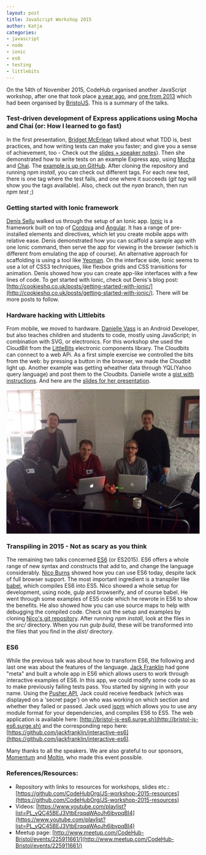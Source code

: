 ```yaml
---
layout: post
title: JavaScript Workshop 2015
author: Katja 
categories:
- javascript
- node
- ionic
- es6
- testing
- littlebits
---
```


On the 14th of November 2015, CodeHub organised another JavaScript workshop, after one that took place [a year ago](http://codehuborg.github.io/javascript/mean_stack/js_frameworks/rest_api/node/express/mongo/maps/workshop/2014/10/22/javascript-one-day-workshop.html), and [one from 2013](http://blog.kdurrani.co.uk/posts/2013-09-11-SouthvilleJS-JavaScript-workshop) which had been organised by [BristolJS](http://meetup.com/bristoljs/). This is a summary of the talks.  

### Test-driven development of Express applications using Mocha and Chai (or: How I learned to go fast)
In the first presentation, [Bridget McErlean](https://twitter.com/zubron/) talked about what TDD is, best practices, and how writing tests can make you faster; and give you a sense of achievement, too - Check out the [slides + speaker notes](https://docs.google.com/presentation/d/1ZAD4qaON2nEjTZzK10K6hF9wYkniFNVlLwdAzfLXb94/edit#slide=id.ge8b5849eb_0_59)). Then she demonstrated how to write tests on an example Express app, using [Mocha](https://mochajs.org/) and [Chai](http://chaijs.com/). The [example is up on GitHub](https://github.com/zubron/tdd-express-mocha-chai). After cloning the repository and running *npm install*, you can check out different tags. For each new test, there is one tag where the test fails, and one where it succeeds (*git tag* will show you the tags available). Also, check out the *nyan* branch, then run *npm test* ;) 
      
### Getting started with Ionic framework
[Denis Sellu](https://twitter.com/denis_sellu) walked us through the setup of an Ionic app. [Ionic](http://ionicframework.com/) is a framework built on top of [Cordova](https://cordova.apache.org/) and [Angular](https://angularjs.org/). It has a range of pre-installed elements and directives, which let you create mobile apps with relative ease. Denis demonstrated how you can scaffold a sample app with one Ionic command, then serve the app for viewing in the browser (which is different from emulating the app of course). An alternative approach for scaffolding is using a tool like [Yeoman](http://yeoman.io/). On the interface side, Ionic seems to use a lot of CSS3 techniques, like flexbox grids and CSS tranisitions for animation. Denis showed how you can create app-like interfaces with a few lines of code. To get started with Ionic, check out Denis's blog post: [http://cookieshq.co.uk/posts/getting-started-with-ionic/](http://cookieshq.co.uk/posts/getting-started-with-ionic/). There will be more posts to follow.

### Hardware hacking with Littlebits           
From mobile, we moved to hardware. [Danielle Vass](https://twitter.com/de_velopment) is an Android Developer, but also teaches children and students to code, mostly using JavaScript; in combination with SVG, or electronics. For this workshop she used the CloudBit from the [LittleBits](http://littlebits.cc/) electronic components library. The Cloudbits can connect to a web APi. As a first simple exercise we controlled the bits from the web: by pressing a button in the browser, we made the Cloudbit light up. Another example was getting wheather data through YQL(Yahoo query language) and post them to the Cloudbits. Danielle wrote a [gist with instructions](https://gist.github.com/daniellevass/bec79d14cf81142d15b6). And here are the [slides for her presentation](https://speakerdeck.com/daniellevass/littlebits-hardware-hack-at-codehub-bristol-november-2015).

<img src="/img/jsworkshop_lores.jpg" style="max-width: 100%; height: auto; display: block; margin: 0 auto" alt="photo littlebits workshop" />

### Transpiling in 2015 - Not as scary as you think        
The remaining two talks concerned [ES6](http://www.ecma-international.org/ecma-262/6.0/index.html) (or ES2015). ES6 offers a whole range of new syntax and constructs that add to, and change the language considerably. [Nico Burns](https://twitter.com/nicoburns) showed how you can use ES6 today, despite lack of full browser support. The most important ingredient is a transpiler like [babel](https://babeljs.io/), which compiles ES6 into ES5. Nico showed a whole setup for development, using node, gulp and browserify, and of course babel. He went through some examples of ES5 code which he rewrote in ES6 to show the benefits. He also showed how you can use source maps to help with debugging the compiled code. Check out the setup and examples by cloning [Nico's git repository](). After running *npm install*, look at the files in the *src/* directory. When you run *gulp build*, these will be transformed into the files that you find in the *dist/* directory. 

### ES6 
While the previous talk was about how to transform ES6, the following and last one was about the features of the language. [Jack Franklin](https://twitter.com/jack_franklin) had gone "meta" and built a whole app in ES6 which allows users to work through interactive examples of ES6. In this app, we could modify some code so as to make previously failing tests pass. You started by signing in with your name. Using the [Pusher API](https://pusher.com/), Jack could receive feedback (which was displayed on a 'secret page') on who was working on which section and whether they failed or passed. Jack used [jspm](http://jspm.io/) which allows you to use any module format for your dependencies, and compiles ES6 to ES5. The web application is available here: [http://bristol-js-es6.surge.sh](http://bristol-js-es6.surge.sh) and the corresponding repo here: [https://github.com/jackfranklin/interactive-es6](https://github.com/jackfranklin/interactive-es6). 

Many thanks to all the speakers. We are also grateful to our sponsors, [Momentum](http://www.momentumfinancialtechnology.com/) and [Moltin](http://moltin.com/), who made this event possible. 

### References/Resources: 
- Repository with links to resources for workshops, slides etc.: [https://github.com/CodeHubOrg/JS-workshop-2015-resources](https://github.com/CodeHubOrg/JS-workshop-2015-resources)
- Videos: [https://www.youtube.com/playlist?list=PL_yQC45BEJ3VtbErqqaWAoJh6ibvpqBI4](https://www.youtube.com/playlist?list=PL_yQC45BEJ3VtbErqqaWAoJh6ibvpqBI4) 
- Meetup page: [http://www.meetup.com/CodeHub-Bristol/events/225911661/](http://www.meetup.com/CodeHub-Bristol/events/225911661/)
<br />&nbsp;<br /> 